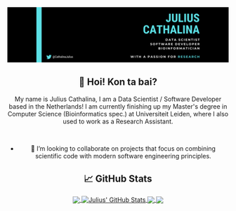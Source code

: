 <div align="center">
  <a href="https://juliuscathalina.netlify.app/"><img src="github_banner_m_2.png" alt="Julius' Github Banner"></a>
  
  <br>
  
  ## 👋 Hoi! Kon ta bai?
  
  My name is Julius Cathalina, I am a Data Scientist / Software Developer based in the Netherlands!
  I am currently finishing up my Master's degree in Computer Science (Bioinformatics spec.) at Universiteit Leiden, where I also used to work as a Research Assistant.
  
  <br>
  
  - 👯 I’m looking to collaborate on projects that focus on combining scientific code with modern software engineering principles.
  
  ## 📈 GitHub Stats

<a href="https://github.com/jcathalina/jcathalina">
  <img align="center" src="https://github-readme-stats.vercel.app/api/top-langs/?username=jcathalina&hide=jupyter%20notebook&title_color=ffffff&text_color=c9cacc&icon_color=2bbc8a&bg_color=1d1f21&langs_count=3" />
</a>
<a href="https://github.com/jcathalina/jcathalina">
  <img align="center" src="https://github-readme-stats.vercel.app/api?username=jcathalina&show_icons=true&line_height=27&count_private=true&title_color=ffffff&text_color=c9cacc&icon_color=2bbc8a&bg_color=1d1f21" alt="Julius' GitHub Stats" />
</a>

<a href="https://github.com/jcathalina/Rxitect">
  <img align="center" src="https://github-readme-stats.vercel.app/api/pin/?username=jcathalina&repo=Rxitect&title_color=ffffff&text_color=c9cacc&icon_color=2bbc8a&bg_color=1d1f21" />
</a>

  
<a href="https://github.com/jcathalina/drugex-plus-r">
<img align="center" src="https://github-readme-stats.vercel.app/api/pin/?username=jcathalina&repo=drugex-plus-r&title_color=ffffff&text_color=c9cacc&icon_color=2bbc8a&bg_color=1d1f21" />
</a>    
 
</div>

